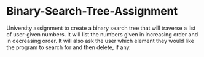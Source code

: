 # Binary-Search-Tree-Assignment
University assignment to create a binary search tree that will traverse a list of user-given numbers. It will list the numbers given in increasing order and in decreasing order. It will also ask the user which element they would like the program to search for and then delete, if any.
